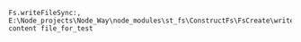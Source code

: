 
    Fs.writeFileSync:,
    E:\Node_projects\Node_Way\node_modules\st_fs\ConstructFs\FsCreate\writeFileSync\Examples\file_for_test,
    content file_for_test
 
    
